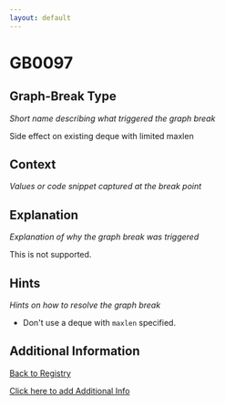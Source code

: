 ```yaml
---
layout: default
---
```

# GB0097

## Graph-Break Type
*Short name describing what triggered the graph break*

Side effect on existing deque with limited maxlen

## Context
*Values or code snippet captured at the break point*



## Explanation
*Explanation of why the graph break was triggered*

This is not supported.

## Hints
*Hints on how to resolve the graph break*

- Don't use a deque with `maxlen` specified.


## Additional Information

<!-- ADDITIONAL INFORMATION START - Add custom information below this line -->

<!-- ADDITIONAL INFORMATION END -->

[Back to Registry](../index.html)

[Click here to add Additional Info](https://github.com/pytorch-labs/compile-graph-break-site/edit/main/docs/gb/gb0097.md)
